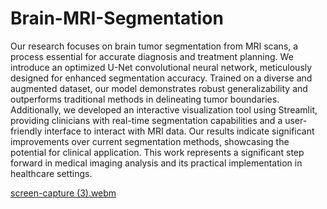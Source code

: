 # Brain-MRI-Segmentation
Our research focuses on brain tumor segmentation from MRI scans, a process essential for accurate diagnosis and treatment planning. We introduce an optimized U-Net convolutional neural network, meticulously designed for enhanced segmentation accuracy. Trained on a diverse and augmented dataset, our model demonstrates robust generalizability and outperforms traditional methods in delineating tumor boundaries.
Additionally, we developed an interactive visualization tool using Streamlit, providing clinicians with real-time segmentation capabilities and a user-friendly interface to interact with MRI data. Our results indicate significant improvements over current segmentation methods, showcasing the potential for clinical application. This work represents a significant step forward in medical imaging analysis and its practical implementation in healthcare settings.

[screen-capture (3).webm](https://github.com/user-attachments/assets/0c58d5af-8696-42c2-b148-dc8a1a2404ea)
